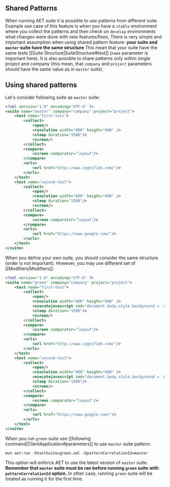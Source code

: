 ## Shared Patterns

When running AET suite it is possible to use patterns from different suite. Example use case of this feature is when
you have a `stable` environment where you collect the patterns and then check on `develop` environments what changes were done with new features/fixes,
There is very simple and important assumption when using shared pattern feature: **your suite and `master` suite have the same structure**
This mean that your suite have the same tests [[Suite Structure|SuiteStructure#test]] (`name` parameter is important here).
It is also possible to share patterns only within single project and company (this mean, that `company` and `project` parameters
should have the same value as in `master` suite).

## Using shared patterns
Let's consider following suite as `master` suite:

```xml
<?xml version="1.0" encoding="UTF-8" ?>
<suite name="master" company="company" project="project">
    <test name="first-test">
        <collect>
            <open/>
            <resolution width="800" height="600" />
            <sleep duration="1500"/>
            <screen/>
        </collect>
        <compare>
            <screen comparator="layout"/>
        </compare>
        <urls>
            <url href="http://www.cognifide.com/"/>
        </urls>
    </test>
    <test name="second-test">
        <collect>
            <open/>
            <resolution width="800" height="600" />
            <sleep duration="1500"/>
            <screen/>
        </collect>
        <compare>
            <screen comparator="layout"/>
        </compare>
        <urls>
            <url href="https://www.google.com/"/>
        </urls>
    </test>
</suite>
```

When you define your own suite, you should consider the same structure (order is not important). However,
you may use different set of [[Modifiers|Modifiers]]:

```xml
<?xml version="1.0" encoding="UTF-8" ?>
<suite name="green" company="company" project="project">
    <test name="first-test">
        <collect>
            <open/>
            <resolution width="800" height="600" />
            <executejavascript cmd="document.body.style.background = 'green';"/>
            <sleep duration="1500"/>
            <screen/>
        </collect>
        <compare>
            <screen comparator="layout"/>
        </compare>
        <urls>
            <url href="http://www.cognifide.com/"/>
        </urls>
    </test>
    <test name="second-test">
        <collect>
            <open/>
            <resolution width="800" height="600" />
            <executejavascript cmd="document.body.style.background = 'green';"/>
            <sleep duration="1500"/>
            <screen/>
        </collect>
        <compare>
            <screen comparator="layout"/>
        </compare>
        <urls>
            <url href="https://www.google.com/"/>
        </urls>
    </test>
</suite>
```

When you run `green` suite use [[following command|ClientApplication#parameters]] to use `master` suite pattern:

``mvn aet:run -DtestSuite=green.xml -DpatternCorrelationId=master``

This option will enforce AET to use the latest version of `master` suite.
**Remember that `master` suite must be ran before running `green` suite with `patternCorrelationId` option.**
 In other case, running `green` suite will be treated as running it for the first time.

